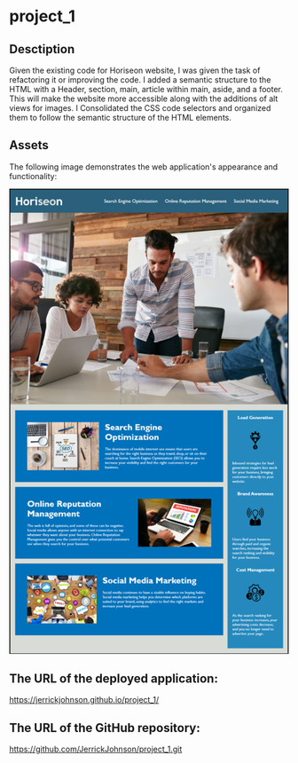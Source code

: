 # project_1

## Desctiption
 Given the existing code for Horiseon website, I was given the
task of refactoring it or improving the code. I added a semantic structure to the HTML with a Header, section, main, article within main,
aside, and a footer. This will make the website more accessible along with the additions of alt views for images. I Consolidated the CSS code selectors and organized them to follow the semantic structure of the HTML
elements.

## Assets

The following image demonstrates the web application's appearance and functionality:

![Screenshot of Website](./assets/images/Screenshot.PNG)


## The URL of the deployed application:

https://jerrickjohnson.github.io/project_1/

## The URL of the GitHub repository:

https://github.com/JerrickJohnson/project_1.git
